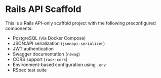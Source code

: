 # Rails API Scaffold

This is a Rails API-only scaffold project with the following preconfigured components:

- PostgreSQL (via Docker Compose)
- JSON:API serialization (`jsonapi-serializer`)
- JWT authentication
- Swagger documentation (`rswag`)
- CORS support (`rack-cors`)
- Environment-based configuration using `.env`
- RSpec test suite



